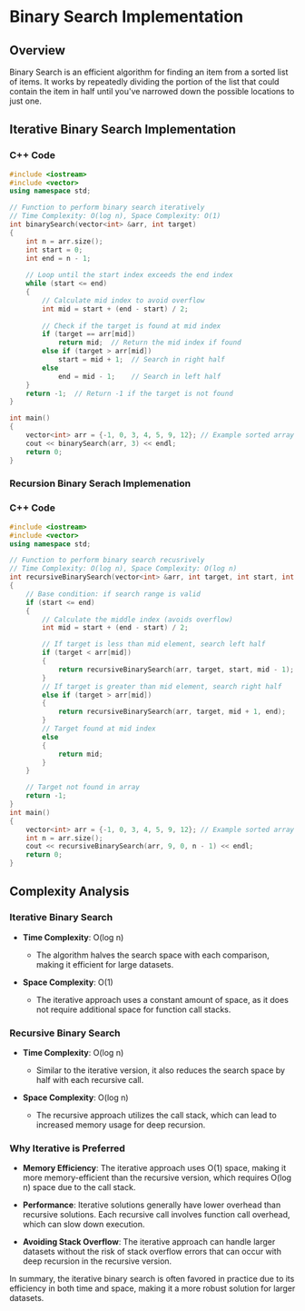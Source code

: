 # Binary Search Implementation

## Overview
Binary Search is an efficient algorithm for finding an item from a sorted list of items. It works by repeatedly dividing the portion of the list that could contain the item in half until you've narrowed down the possible locations to just one.

## Iterative Binary Search Implementation

### C++ Code
```cpp
#include <iostream>
#include <vector>
using namespace std;

// Function to perform binary search iteratively
// Time Complexity: O(log n), Space Complexity: O(1)
int binarySearch(vector<int> &arr, int target)
{
    int n = arr.size();
    int start = 0;       
    int end = n - 1;     
    
    // Loop until the start index exceeds the end index
    while (start <= end)
    {
        // Calculate mid index to avoid overflow
        int mid = start + (end - start) / 2;
        
        // Check if the target is found at mid index
        if (target == arr[mid])
            return mid;  // Return the mid index if found
        else if (target > arr[mid])
            start = mid + 1;  // Search in right half
        else
            end = mid - 1;    // Search in left half
    }
    return -1;  // Return -1 if the target is not found
}

int main()
{
    vector<int> arr = {-1, 0, 3, 4, 5, 9, 12}; // Example sorted array
    cout << binarySearch(arr, 3) << endl;
    return 0;
}
```
### Recursion Binary Serach Implemenation

### C++ Code
```cpp
#include <iostream>
#include <vector>
using namespace std;

// Function to perform binary search recusrively
// Time Complexity: O(log n), Space Complexity: O(log n)
int recursiveBinarySearch(vector<int> &arr, int target, int start, int end)
{
    // Base condition: if search range is valid
    if (start <= end)
    {
        // Calculate the middle index (avoids overflow)
        int mid = start + (end - start) / 2; 

        // If target is less than mid element, search left half
        if (target < arr[mid])
        {
            return recursiveBinarySearch(arr, target, start, mid - 1);
        }
        // If target is greater than mid element, search right half
        else if (target > arr[mid])
        {
            return recursiveBinarySearch(arr, target, mid + 1, end);
        }
        // Target found at mid index
        else
        {
            return mid;
        }
    }

    // Target not found in array
    return -1;
}
int main()
{
    vector<int> arr = {-1, 0, 3, 4, 5, 9, 12}; // Example sorted array
    int n = arr.size();
    cout << recursiveBinarySearch(arr, 9, 0, n - 1) << endl;
    return 0;
}

```
## Complexity Analysis

### Iterative Binary Search
- **Time Complexity**: O(log n)
  - The algorithm halves the search space with each comparison, making it efficient for large datasets.

- **Space Complexity**: O(1)
  - The iterative approach uses a constant amount of space, as it does not require additional space for function call stacks.

### Recursive Binary Search
- **Time Complexity**: O(log n)
  - Similar to the iterative version, it also reduces the search space by half with each recursive call.

- **Space Complexity**: O(log n)
  - The recursive approach utilizes the call stack, which can lead to increased memory usage for deep recursion.

### Why Iterative is Preferred
- **Memory Efficiency**: The iterative approach uses O(1) space, making it more memory-efficient than the recursive version, which requires O(log n) space due to the call stack.
  
- **Performance**: Iterative solutions generally have lower overhead than recursive solutions. Each recursive call involves function call overhead, which can slow down execution.

- **Avoiding Stack Overflow**: The iterative approach can handle larger datasets without the risk of stack overflow errors that can occur with deep recursion in the recursive version.

In summary, the iterative binary search is often favored in practice due to its efficiency in both time and space, making it a more robust solution for larger datasets.
